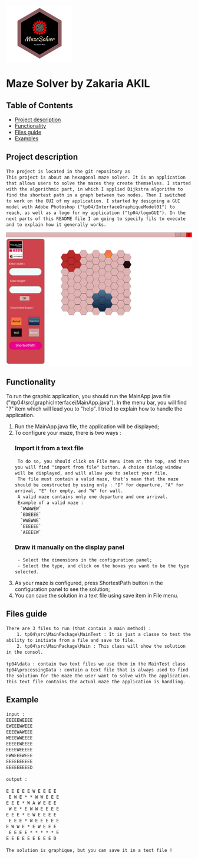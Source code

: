 ![Alt text](logoGUI.png)
# Maze Solver by Zakaria AKIL
## Table of Contents

- [Project description](#Project_description)
- [Functionality](#Functionality)
- [Files guide](#Files_guide)
- [Examples](#examples)
## Project description
    The project is located in the git repository as 
    This project is about an hexagonal maze solver. It is an application that allows users to solve the mazes they create themselves. I started with the algorithmic part, in which I applied Dijkstra algorithm to find the shortest path in a graph between two nodes. Then I switched to work on the GUI of my application. I started by designing a GUI model with Adobe Photoshop ("tp04/InterfaceGraphiqueModel01") to reach, as well as a logo for my application ("tp04/logoGUI"). In the next parts of this README file I am going to specify fils to execute and to explain how it generally works.

![Alt text](InterfaceGraphiqueModel01.png "Graphic interface Model")


## Functionality
To run the graphic application, you should run the MainApp.java file ("\tp04\src\graphicInterface\MainApp.java").
In the menu bar, you will find "?" item which will lead you to "help". I tried to explain how to handle the application.

1. Run the MainApp.java file, the application will be displayed;
2. To configure your maze, there is two ways :
    ### Import it from a text file
        To do so, you should click on File menu item at the top, and then you will find "import from file" button. A choice dialog window will be displayed, and will allow you to select your file.
        The file must contain a valid maze, that's mean that the maze should be constructed by using only : "D" for departure, "A" for arrival, "E" for empty, and "W" for wall.
        A valid maze contains only one departure and one arrival.
        Example of a valid maze : 
         `WWWWEW`
         `EDEEEE`
         `WWEWWE`
         `EEEEEE`
         `AEEEEW`
    ### Draw it manually on the display panel
        - Select the dimensions in the configuration panel;
        - Select the type, and click on the boxes you want to be the type selected. 
3. As your maze is configured, press ShortestPath button in the configuration panel to see the solution;
4. You can save the solution in a text file using save item in File menu.

## Files guide
    There are 3 files to run (that contain a main method) : 
        1. tp04\src\MainPackage\MainTest : It is just a classe to test the ability to initiate from a file and save to file.
        2. tp04\src\MainPackage\Main : This class will show the solution in the consol.

    tp04\data : contain two text files we use them in the MainTest class
    tp04\processingData : contain a text file that is always used to find the solution for the maze the user want to solve with the application. This text file contains the actual maze the application is handling.
    
    
## Example
    input : 
    EEEEEWEEEE
    EWEEEWWEEE
    EEEEWAWEEE
    WEEEWWEEEE
    EEEEEWEEEE
    EEEEWEEEEE
    EWWEEEWEEE
    EEEEEEEEEE
    EEEEEEEEED

    output : 

    E E E E E W E E E E
     E W E * * W W E E E
    E E E * W A W E E E
     W E * E W W E E E E 
    E E E * E W E E E E
     E E E * W E E E E E
    E W W E * E W E E E 
     E E E E * * * * * E
    E E E E E E E E E D

    The solution is graphique, but you can save it in a text file !